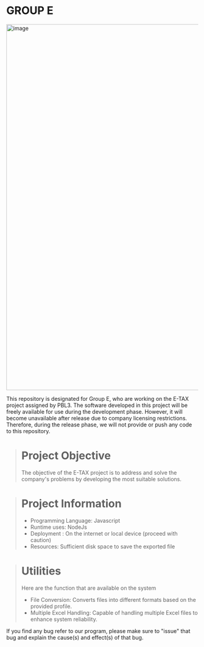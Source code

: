 # GROUP E
<img width="961" alt="image" src="https://github.com/user-attachments/assets/ba943cad-e03c-4177-b958-a29a2cd2dd32">

This repository is designated for Group E, who are working on the E-TAX project assigned by PBL3. The software developed in this project will be freely available for use during the development phase. However, it will become unavailable after release due to company licensing restrictions. Therefore, during the release phase, we will not provide or push any code to this repository.

> # Project Objective
>
> The objective of the E-TAX project is to address and solve the company's problems by developing the most suitable solutions.


> # Project Information
>
> - Programming Language: Javascript
> - Runtime uses:  NodeJs
> - Deployment : On the internet or local device (proceed with caution)
> - Resources: Sufficient disk space to save the exported file


> # Utilities
> Here are the function that are available on the system
>
> - File Conversion: Converts files into different formats based on the provided profile.
> - Multiple Excel Handling: Capable of handling multiple Excel files to enhance system reliability.

If you find any bug refer to our program, please make sure to "issue" that bug and explain the cause(s) and effect(s) of that bug.
